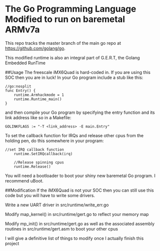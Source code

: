 # The Go Programming Language Modified to run on baremetal ARMv7a

This repo tracks the master branch of the main go repo at https://github.com/golang/go.

This modified runtime is also an integral part of G.E.R.T,
the Golang Embedded RunTime

##Usage
The freescale iMX6Quad is hard-coded in. If you are using this SOC
then you are in luck! In your Go program include a stub like this:
```
//go:nosplit
func Entry() {
	runtime.Armhackmode = 1
	runtime.Runtime_main()
}
```

and then compile your Go program by specifying the entry function and
its link address like so in a Makefile:
```
GOLINKFLAGS := "-T <link_address> -E main.Entry"
```

To set the callback function for IRQs and release other cpus from the
holding pen, do this somewhere in your program:
```
//set IRQ callback function
	runtime.SetIRQcallback(irq)

	//Release spinning cpus
	runtime.Release()
```

You will need a bootloader to boot your shiny new baremetal Go program.
I recommend uBoot.

##Modification
If the iMX6Quad is not your SOC then you can still use this code but you
will have to write some drivers.

Write a new UART driver in src/runtime/write_err.go

Modify map_kernel() in src/runtime/gert.go to reflect your memory map

Modify mp_init() in src/runtime/gert.go as well as the associated
assembly routines in src/runtime/gert.asm to boot your other cpus

I will give a definitive list of things to modify once I actually finish
this project
